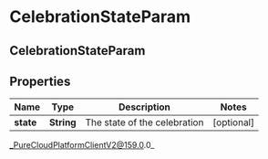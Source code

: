 # CelebrationStateParam

## CelebrationStateParam

## Properties

|Name | Type | Description | Notes|
|------------ | ------------- | ------------- | -------------|
| **state** | **String** | The state of the celebration | [optional] |



_PureCloudPlatformClientV2@159.0.0_

